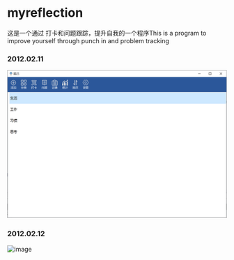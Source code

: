 # myreflection
这是一个通过 打卡和问题跟踪，提升自我的一个程序This is a program to improve yourself through punch in and problem tracking
### 2012.02.11
![image](https://github.com/fengersoft/myreflection/raw/master/snap/2021021101.png)
### 2012.02.12
![image](https://github.com/fengersoft/myreflection/raw/master/snap/20210212..png)
